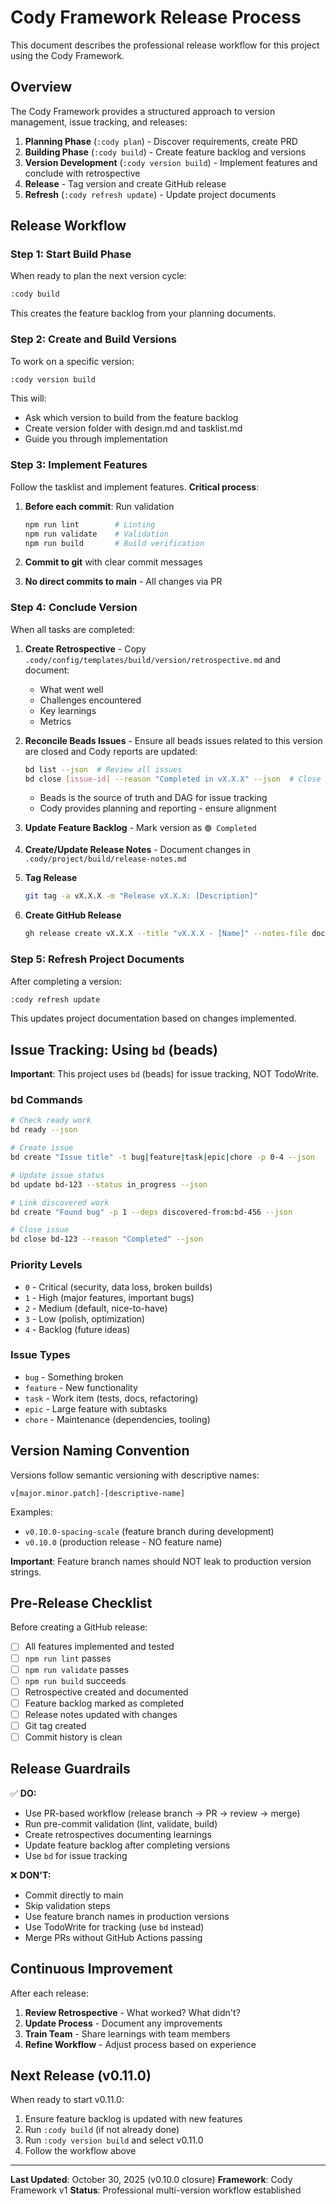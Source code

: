 # Cody Framework Release Process

This document describes the professional release workflow for this project using the Cody Framework.

## Overview

The Cody Framework provides a structured approach to version management, issue tracking, and releases:

1. **Planning Phase** (`:cody plan`) - Discover requirements, create PRD
2. **Building Phase** (`:cody build`) - Create feature backlog and versions
3. **Version Development** (`:cody version build`) - Implement features and conclude with retrospective
4. **Release** - Tag version and create GitHub release
5. **Refresh** (`:cody refresh update`) - Update project documents

## Release Workflow

### Step 1: Start Build Phase

When ready to plan the next version cycle:

```bash
:cody build
```

This creates the feature backlog from your planning documents.

### Step 2: Create and Build Versions

To work on a specific version:

```bash
:cody version build
```

This will:

- Ask which version to build from the feature backlog
- Create version folder with design.md and tasklist.md
- Guide you through implementation

### Step 3: Implement Features

Follow the tasklist and implement features. **Critical process**:

1. **Before each commit**: Run validation

   ```bash
   npm run lint        # Linting
   npm run validate    # Validation
   npm run build       # Build verification
   ```

2. **Commit to git** with clear commit messages
3. **No direct commits to main** - All changes via PR

### Step 4: Conclude Version

When all tasks are completed:

1. **Create Retrospective** - Copy `.cody/config/templates/build/version/retrospective.md` and document:
   - What went well
   - Challenges encountered
   - Key learnings
   - Metrics

2. **Reconcile Beads Issues** - Ensure all beads issues related to this version are closed and Cody reports are updated:

   ```bash
   bd list --json  # Review all issues
   bd close [issue-id] --reason "Completed in vX.X.X" --json  # Close completed issues
   ```

   - Beads is the source of truth and DAG for issue tracking
   - Cody provides planning and reporting - ensure alignment

3. **Update Feature Backlog** - Mark version as `🟢 Completed`

4. **Create/Update Release Notes** - Document changes in `.cody/project/build/release-notes.md`

5. **Tag Release**

   ```bash
   git tag -a vX.X.X -m "Release vX.X.X: [Description]"
   ```

6. **Create GitHub Release**
   ```bash
   gh release create vX.X.X --title "vX.X.X - [Name]" --notes-file docs/releases/RELEASE_NOTES_vX.X.X.md
   ```

### Step 5: Refresh Project Documents

After completing a version:

```bash
:cody refresh update
```

This updates project documentation based on changes implemented.

## Issue Tracking: Using `bd` (beads)

**Important**: This project uses `bd` (beads) for issue tracking, NOT TodoWrite.

### bd Commands

```bash
# Check ready work
bd ready --json

# Create issue
bd create "Issue title" -t bug|feature|task|epic|chore -p 0-4 --json

# Update issue status
bd update bd-123 --status in_progress --json

# Link discovered work
bd create "Found bug" -p 1 --deps discovered-from:bd-456 --json

# Close issue
bd close bd-123 --reason "Completed" --json
```

### Priority Levels

- `0` - Critical (security, data loss, broken builds)
- `1` - High (major features, important bugs)
- `2` - Medium (default, nice-to-have)
- `3` - Low (polish, optimization)
- `4` - Backlog (future ideas)

### Issue Types

- `bug` - Something broken
- `feature` - New functionality
- `task` - Work item (tests, docs, refactoring)
- `epic` - Large feature with subtasks
- `chore` - Maintenance (dependencies, tooling)

## Version Naming Convention

Versions follow semantic versioning with descriptive names:

```
v[major.minor.patch]-[descriptive-name]
```

Examples:

- `v0.10.0-spacing-scale` (feature branch during development)
- `v0.10.0` (production release - NO feature name)

**Important**: Feature branch names should NOT leak to production version strings.

## Pre-Release Checklist

Before creating a GitHub release:

- [ ] All features implemented and tested
- [ ] `npm run lint` passes
- [ ] `npm run validate` passes
- [ ] `npm run build` succeeds
- [ ] Retrospective created and documented
- [ ] Feature backlog marked as completed
- [ ] Release notes updated with changes
- [ ] Git tag created
- [ ] Commit history is clean

## Release Guardrails

✅ **DO:**

- Use PR-based workflow (release branch → PR → review → merge)
- Run pre-commit validation (lint, validate, build)
- Create retrospectives documenting learnings
- Update feature backlog after completing versions
- Use `bd` for issue tracking

❌ **DON'T:**

- Commit directly to main
- Skip validation steps
- Use feature branch names in production versions
- Use TodoWrite for tracking (use `bd` instead)
- Merge PRs without GitHub Actions passing

## Continuous Improvement

After each release:

1. **Review Retrospective** - What worked? What didn't?
2. **Update Process** - Document any improvements
3. **Train Team** - Share learnings with team members
4. **Refine Workflow** - Adjust process based on experience

## Next Release (v0.11.0)

When ready to start v0.11.0:

1. Ensure feature backlog is updated with new features
2. Run `:cody build` (if not already done)
3. Run `:cody version build` and select v0.11.0
4. Follow the workflow above

---

**Last Updated**: October 30, 2025 (v0.10.0 closure)
**Framework**: Cody Framework v1
**Status**: Professional multi-version workflow established
